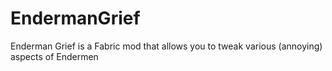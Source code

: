 # EndermanGrief
Enderman Grief is a Fabric mod that allows you to tweak various (annoying) aspects of Endermen

